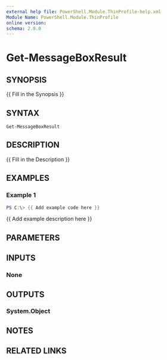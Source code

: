 ```yaml
---
external help file: PowerShell.Module.ThinProfile-help.xml
Module Name: PowerShell.Module.ThinProfile
online version:
schema: 2.0.0
---
```


# Get-MessageBoxResult

## SYNOPSIS
{{ Fill in the Synopsis }}

## SYNTAX

```
Get-MessageBoxResult
```

## DESCRIPTION
{{ Fill in the Description }}

## EXAMPLES

### Example 1
```powershell
PS C:\> {{ Add example code here }}
```

{{ Add example description here }}

## PARAMETERS

## INPUTS

### None

## OUTPUTS

### System.Object
## NOTES

## RELATED LINKS
